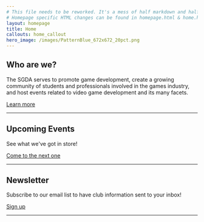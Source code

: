 ```yaml
---
# This file needs to be reworked. It's a mess of half markdown and half HTML.
# Homepage specific HTML changes can be found in homepage.html & home.html 
layout: homepage
title: Home
callouts: home_callout
hero_image: /images/PatternBlue_672x672_20pct.png
---
```


## Who are we?
The SGDA serves to promote game development, create a growing community of students and professionals involved in the games industry, and host events related to video game development and its many facets.

<!-- I give up. I'm doing the link in HTML -->
<a href="/about/" class="link">
    Learn more
    <i class="fa fa-arrow-right" aria-hidden="true"></i>
</a>

<div class="is-hidden-desktop">
<!-- Mobile site only -->
<hr>
<h2>Upcoming Events</h2>
<p>See what we've got in store!</p>
<a href="/events/" class="link">
    Come to the next one
    <i class="fa fa-arrow-right" aria-hidden="true"></i>
</a>

<hr>
<h2>Newsletter</h2>
<p>Subscribe to our email list to have club information sent to your inbox!</p>
<a href="/mailing" class="link">
    Sign up
    <i class="fa fa-arrow-right" aria-hidden="true"></i>
</a>

<hr>
</div>

